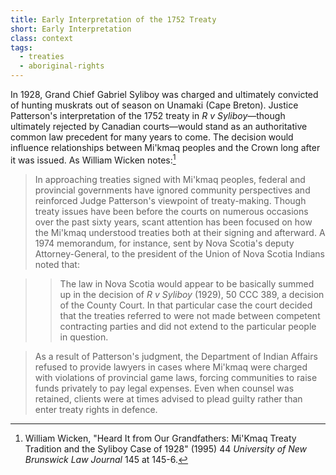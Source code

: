 ```yaml
---
title: Early Interpretation of the 1752 Treaty
short: Early Interpretation
class: context
tags:
  - treaties
  - aboriginal-rights
---
```



In 1928, Grand Chief Gabriel Syliboy was charged and ultimately convicted of hunting muskrats out of season on Unamaki (Cape Breton). Justice Patterson's interpretation of the 1752 treaty in *R v Syliboy*—though ultimately rejected by Canadian courts—would stand as an authoritative common law precedent for many years to come. The decision would influence relationships between Mi'kmaq peoples and the Crown long after it was issued. As William Wicken notes:[^wicken1995]

> In approaching treaties signed with Mi'kmaq peoples, federal and provincial governments have ignored community perspectives and reinforced Judge Patterson's viewpoint of treaty-making. Though treaty issues have been before the courts on numerous occasions over the past sixty years, scant attention has been focused on how the Mi'kmaq understood treaties both at their signing and afterward. A 1974 memorandum, for instance, sent by Nova Scotia's deputy Attorney-General, to the president of the Union of Nova Scotia Indians noted that:

>> The law in Nova Scotia would appear to be basically summed up in the decision of *R v Syliboy* (1929), 50 CCC 389, a decision of the County Court. In that particular case the court decided that the treaties referred to were not made between competent contracting parties and did not extend to the particular people in question.

> As a result of Patterson's judgment, the Department of Indian Affairs refused to provide lawyers in cases where Mi'kmaq were charged with violations of provincial game laws, forcing communities to raise funds privately to pay legal expenses. Even when counsel was retained, clients were at times advised to plead guilty rather than enter treaty rights in defence.

[^wicken1995]: William Wicken, "Heard It from Our Grandfathers: Mi'Kmaq Treaty Tradition and the Syliboy Case of 1928" (1995) 44 *University of New Brunswick Law Journal* 145 at 145-6.
